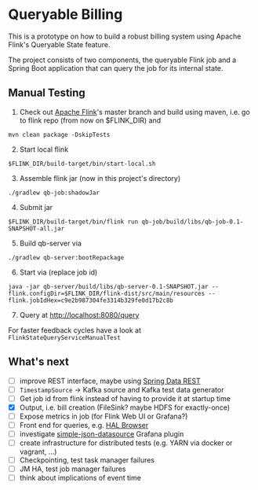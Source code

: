 Queryable Billing
=================

This is a prototype on how to build a robust billing system using Apache Flink's Queryable State feature.

The project consists of two components, the queryable Flink job and a Spring Boot application that can query the job for its internal state.

Manual Testing
--------------
1. Check out [Apache Flink](https://github.com/apache/flink)'s master branch and build using maven, i.e. go to flink repo (from now on $FLINK_DIR) and
```
mvn clean package -DskipTests
```
2. Start local flink
```
$FLINK_DIR/build-target/bin/start-local.sh
```
3. Assemble flink jar (now in this project's directory)
```
./gradlew qb-job:shadowJar 
```
4. Submit jar
```
$FLINK_DIR/build-target/bin/flink run qb-job/build/libs/qb-job-0.1-SNAPSHOT-all.jar
```
5. Build qb-server via
```
./gradlew qb-server:bootRepackage
```
6. Start via (replace job id)
```
java -jar qb-server/build/libs/qb-server-0.1-SNAPSHOT.jar --flink.configDir=$FLINK_DIR/flink-dist/src/main/resources --flink.jobIdHex=c9e2b987304fe3314b329fe0d17b2c8b
```
7. Query at <http://localhost:8080/query>

For faster feedback cycles have a look at `FlinkStateQueryServiceManualTest`

What's next
-----------
- [ ] improve REST interface, maybe using [Spring Data REST](http://docs.spring.io/spring-data/rest/docs/current/reference/html/)
- [ ] `TimestampSource` &rarr; Kafka source and Kafka test data generator
- [ ] Get job id from flink instead of having to provide it at startup time
- [x] Output, i.e. bill creation (FileSink? maybe HDFS for exactly-once)
- [ ] Expose metrics in job (for Flink Web UI or Grafana?)
- [ ] Front end for queries, e.g. [HAL Browser](http://docs.spring.io/spring-data/rest/docs/current/reference/html/#_the_hal_browser)
- [ ] investigate [simple-json-datasource](https://github.com/grafana/simple-json-datasource) Grafana plugin
- [ ] create infrastructure for distributed tests (e.g. YARN via docker or vagrant, ...)
- [ ] Checkpointing, test task manager failures
- [ ] JM HA, test job manager failures
- [ ] think about implications of event time